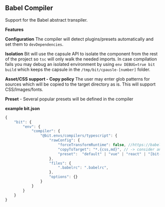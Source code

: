 Babel Compiler
--------------

Support for the Babel abstract transpiler.

**Features**

**Configuration** The compiler will detect plugins/presets automatically and set them to ```devDependencies```.

**Isolation** Bit will use the capsule API to isolate the component from the rest of the project so `tsc` will only walk the needed imports. In case compilation fails you may debug an isolated environment by using `env DEBUG=true bit build` which keeps the capsule in the `/tmp/bit/cpausle-[number]` folder.

**Asset/CSS support - Copy policy** The user may enter glob patterns for sources which will be copied to the target directory as is. This will support CSS/Images/fonts. 

**Preset** - Several popular presets will be defined in the compiler 

**example bit.json**
```javascript
{
    "bit": {
        "env": {
            "compiler": {
                "@bit.envs/compilers/typescript": {
                    "rawConfig": {
                        "forceTransformRuntime": false, //https://babeljs.io/docs/en/babel-runtime
                        "copyToTarget": "*.{css,md}", // -> consider an array
                        "preset":  "default" | "vue" | "react" | "[bit-id]"
                    },
                    "files": {
                        ".babelrc": ".babelrc",
                    },
                    "options": {}
                }
            }
        }
    }
}
```





